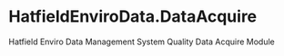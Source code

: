 # HatfieldEnviroData.DataAcquire
Hatfield Enviro Data Management System Quality Data Acquire Module
